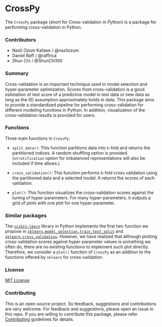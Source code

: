 # CrossPy
The `CrossPy` package (short for _Cross_-validation in *Py*thon) is a package for performing cross-validation in Python.

### Contributors

* Nazli Ozum Kafaee / @nazliozum
* Daniel Raff / @raffrica
* Shun Chi / @ShunChi100

### Summary

Cross-validation is an important technique used in model selection and hyper-parameter optimization. Scores from cross-validation is a good estimation of test score of a predictive model in test data or new data as long as the IID assumption approximately holds in data. This package aims to provide a standardized pipeline for performing cross-validation for different modeling functions in Python. In addition, visualization of the cross-validation results is provided for users.  

### Functions

Three main functions in `CrossPy`:

- `split_data()`: This function partitions data into `k`-fold and returns the partitioned indices. A random shuffling option is provided. (`stratification` option for imbalanced representations will also be included if time allows.)

- `cross_validation()`: This function performs `k`-fold cross validation using the partitioned data and a selected model. It returns the scores of each validation.

- `plot()`: This function visualizes the cross-validation scores against the tuning of hyper-parameters. For many hyper-parameters, it outputs a grid of plots with one plot for one hyper-parameter.

### Similar packages

The [`scikit-learn`](http://scikit-learn.org/stable/) library in Python implements the first two function we propose in [`sklearn.model_selection.train_test_split`](http://scikit-learn.org/stable/modules/generated/sklearn.model_selection.train_test_split.html) and [`sklearn.cross_validation`](http://scikit-learn.org/stable/modules/cross_validation.html). However, we have realized that although plotting cross-validation scores against hyper-parameter values is something we often do, there are no existing functions to implement such plot directly. Therefore, we consider a `plot()` function of `CrossPy` as an addition to the functions offered by `sklearn` for cross-validation.


### License
[MIT License](https://github.com/UBC-MDS/CrossPy/blob/master/LICENSE)

### Contributing
This is an open source project. So feedback, suggestions and contributions are very welcome. For feedback and suggestions, please open an issue in this repo. If you are willing to contribute this package, please refer [Contributing](https://github.com/UBC-MDS/CrossPy/blob/master/CONTRIBUTING.md) guidelines for details.
